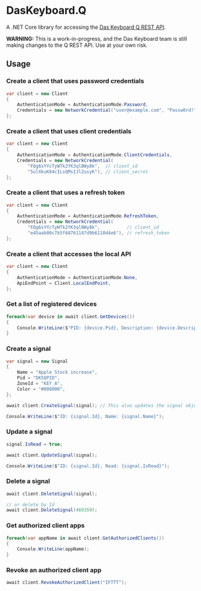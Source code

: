DasKeyboard.Q
=============

A .NET Core library for accessing the [Das Keyboard Q REST API][1].

**WARNING:** This is a work-in-progress, and the Das Keyboard team is still
making changes to the Q REST API. Use at your own risk.

## Usage

### Create a client that uses password credentials

```c#
var client = new Client
{
    AuthenticationMode = AuthenticationMode.Password,
    Credentials = new NetworkCredential("user@example.com", "Passw0rd!"),
};
```

### Create a client that uses client credentials

```c#
var client = new Client
{
    AuthenticationMode = AuthenticationMode.ClientCredentials,
    Credentials = new NetworkCredential(
        "FQg6sYYcTyWTk2YK3qlBWy8k",  // client_id
        "5ulXkuK84cILsQMsIJl2usyK"), // client_secret
};
```

### Create a client that uses a refresh token

```c#
var client = new Client
{
    AuthenticationMode = AuthenticationMode.RefreshToken,
    Credentials = new NetworkCredential(
        "FQg6sYYcTyWTk2YK3qlBWy8k",          // client_id
        "e45aab00c7b5f68761147d9b6118d4e6"), // refresh_token
};
```

### Create a client that accesses the local API

```c#
var client = new Client
{
    AuthenticationMode = AuthenticationMode.None,
    ApiEndPoint = Client.LocalEndPoint,
};
```

### Get a list of registered devices

```c#
foreach(var device in await client.GetDevices())
{
    Console.WriteLine($"PID: {device.Pid}, Description: {device.Description}");
}
```

### Create a signal

```c#
var signal = new Signal
{
    Name = "Apple Stock increase",
    Pid = "DK5QPID",
    ZoneId = "KEY_A",
    Color = "#008000",
};

await client.CreateSignal(signal); // This also updates the signal object.

Console.WriteLine($"ID: {signal.Id}, Name: {signal.Name}");
```

### Update a signal

```c#
signal.IsRead = true;

await client.UpdateSignal(signal);

Console.WriteLine($"ID: {signal.Id}, Read: {signal.IsRead}");
```

### Delete a signal

```c#
await client.DeleteSignal(signal);

// or delete by Id
await client.DeleteSignal(469359);
```

### Get authorized client apps

```c#
foreach(var appName in await client.GetAuthorizedClients())
{
    Console.WriteLine(appName);
}
```

### Revoke an authorized client app

```c#
await client.RevokeAuthorizedClient("IFTTT");
```

[1]: https://github.com/DasKeyboard/q/blob/master/q-api-doc.md
